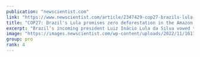 ```yaml
---
publication: "newscientist.com"
link: "https://www.newscientist.com/article/2347429-cop27-brazils-lula-promises-zero-deforestation-in-the-amazon-by-2030/"
title: "COP27: Brazil's Lula promises zero deforestation in the Amazon by 2030"
excerpt: "Brazil’s incoming president Luiz Inácio Lula da Silva vowed to reverse the environmentally damaging policies of his predecessor in a speech at the UN climate meeting"
image: "https://images.newscientist.com/wp-content/uploads/2022/11/16174734/SEI_133878034.jpg"
group: pro
rank: 4
---
```

